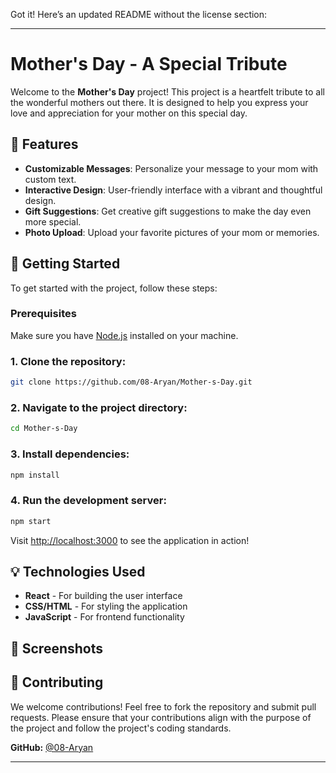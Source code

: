 Got it! Here’s an updated README without the license section:

---

# Mother's Day - A Special Tribute

Welcome to the **Mother's Day** project! This project is a heartfelt tribute to all the wonderful mothers out there. It is designed to help you express your love and appreciation for your mother on this special day.

## 🎉 Features

* **Customizable Messages**: Personalize your message to your mom with custom text.
* **Interactive Design**: User-friendly interface with a vibrant and thoughtful design.
* **Gift Suggestions**: Get creative gift suggestions to make the day even more special.
* **Photo Upload**: Upload your favorite pictures of your mom or memories.

## 🚀 Getting Started

To get started with the project, follow these steps:

### Prerequisites

Make sure you have [Node.js](https://nodejs.org/en/) installed on your machine.

### 1. Clone the repository:

```bash
git clone https://github.com/08-Aryan/Mother-s-Day.git
```

### 2. Navigate to the project directory:

```bash
cd Mother-s-Day
```

### 3. Install dependencies:

```bash
npm install
```

### 4. Run the development server:

```bash
npm start
```

Visit [http://localhost:3000](http://localhost:3000) to see the application in action!

## 💡 Technologies Used

* **React** - For building the user interface
* **CSS/HTML** - For styling the application
* **JavaScript** - For frontend functionality

## 📸 Screenshots



## 🤝 Contributing

We welcome contributions! Feel free to fork the repository and submit pull requests. Please ensure that your contributions align with the purpose of the project and follow the project's coding standards.



**GitHub:** [@08-Aryan](https://github.com/08-Aryan)

---


